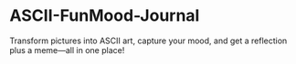 # ASCII-FunMood-Journal
Transform pictures into ASCII art, capture your mood, and get a reflection plus a meme—all in one place!
